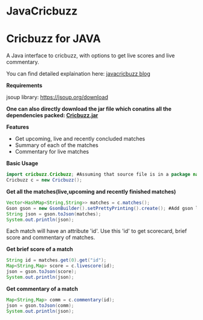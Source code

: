 # JavaCricbuzz

# <b>Cricbuzz for JAVA</b>
A Java interface to cricbuzz, with options to get live scores and live commentary.

You can find detailed explaination here: <a href = "https://cricstatshub.com/2018/01/06/cricket-api-for-java/">javacricbuzz blog</a>

<b>Requirements</b>

jsoup library: https://jsoup.org/download

<b>One can also directly download the jar file which conatins all the dependencies packed: <a href="https://drive.google.com/open?id=1T-nWER9LmfLPatJbn5gKfvKaJe6qEnZ2">Cricbuzz.jar</a></b>

<b>Features</b>
<ul>
<li>Get upcoming, live and recently concluded matches</li>
<li>Summary of each of the matches</li>
<li>Commentary for live matches</li>
</ul>

<b>Basic Usage</b>
```java
import cricbuzz.Cricbuzz; #Assuming that source file is in a package named cricbuzz
Cricbuzz c = new Cricbuzz();
```

<b>Get all the matches(live,upcoming and recently finished matches)</b>

```java
Vector<HashMap<String,String>> matches = c.matches();
Gson gson = new GsonBuilder().setPrettyPrinting().create(); #Add gson library in case you want a pretty output
String json = gson.toJson(matches);
System.out.println(json);
```
Each match will have an attribute 'id'. Use this 'id' to get scorecard, brief score and commentary of matches.

<b>Get brief score of a match</b>

```java
String id = matches.get(0).get("id");
Map<String,Map> score = c.livescore(id);
json = gson.toJson(score);
System.out.println(json);
```

<b>Get commentary of a match</b>

```java
Map<String,Map> comm = c.commentary(id);
json = gson.toJson(comm);
System.out.println(json);
```


